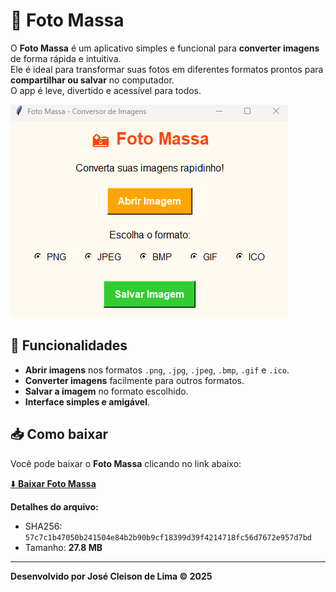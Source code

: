 # 📸 Foto Massa

O **Foto Massa** é um aplicativo simples e funcional para **converter imagens** de forma rápida e intuitiva.  
Ele é ideal para transformar suas fotos em diferentes formatos prontos para **compartilhar ou salvar** no computador.  
O app é leve, divertido e acessível para todos.  

![Imagem do Foto Massa](https://github.com/cleisonlima/fotomassa/blob/main/fotomassa2.png?raw=true)  

## 🚀 Funcionalidades

- **Abrir imagens** nos formatos `.png`, `.jpg`, `.jpeg`, `.bmp`, `.gif` e `.ico`.  
- **Converter imagens** facilmente para outros formatos.  
- **Salvar a imagem** no formato escolhido.  
- **Interface simples e amigável**.  

## 📥 Como baixar

Você pode baixar o **Foto Massa** clicando no link abaixo:  

[⬇️ **Baixar Foto Massa**](https://github.com/cleisonlima/fotomassa/releases/download/V.1/fotomassa.exe)  

**Detalhes do arquivo:**  
- SHA256: `57c7c1b47050b241504e84b2b90b9cf18399d39f4214718fc56d7672e957d7bd`  
- Tamanho: **27.8 MB**  

---

**Desenvolvido por José Cleison de Lima © 2025**  
